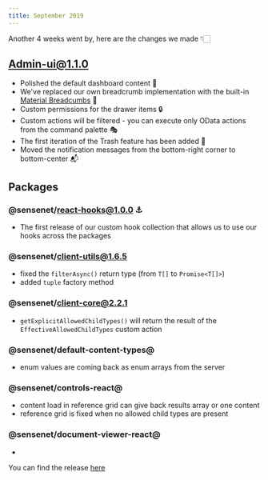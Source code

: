 ```yaml
---
title: September 2019
---
```


Another 4 weeks went by, here are the changes we made 👇🏻

## Admin-ui@1.1.0
 - Polished the default dashboard content 💅
 - We've replaced our own breadcrumb implementation with the built-in [Material Breadcumbs](https://material-ui.com/components/breadcrumbs/) 🍞
 - Custom permissions for the drawer items 🔒
 - Custom actions will be filtered - you can execute only OData actions from the command palette 🎭
 - The first iteration of the Trash feature has been added 🚮
 - Moved the notification messages from the bottom-right corner to bottom-center 📬

## Packages

### @sensenet/react-hooks@1.0.0 ⚓
 - The first release of our custom hook collection that allows us to use our hooks across the packages

### @sensenet/client-utils@1.6.5
 - fixed the ``filterAsync()`` return type (from ``T[]`` to ``Promise<T[]>``)
 - added ``tuple`` factory method

### @sensenet/client-core@2.2.1
 - ``getExplicitAllowedChildTypes()`` will return the result of the ``EffectiveAllowedChildTypes`` custom action

### @sensenet/default-content-types@
- enum values are coming back as enum arrays from the server

### @sensenet/controls-react@
- content load in reference grid can give back results array or one content
- reference grid is fixed when no allowed child types are present

### @sensenet/document-viewer-react@
- 

 
You can find the release [here](https://github.com/SenseNet/sn-client/releases/tag/2019-09-18)
